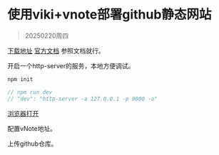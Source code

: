 # 使用viki+vnote部署github静态网站

> 20250220周四

[下载地址](https://github.com/vnotex/viki/releases/tag/v3.2.0)
[官方文档](https://vnotex.github.io/viki/zh_cn/#!get_started.md)
参照文档就行。

开启一个http-server的服务，本地方便调试。

```cpp
npm init

// npm run dev
// "dev": "http-server -a 127.0.0.1 -p 9000 -o"
```

[浏览器打开](http://127.0.0.1:9000/)

配置vNote地址。

上传github仓库。

